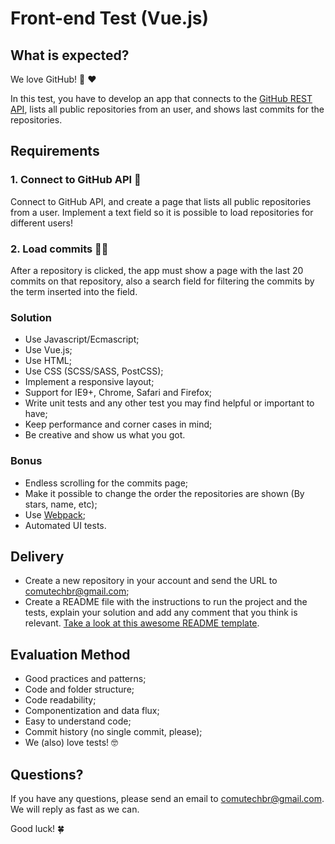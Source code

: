 # Front-end Test (Vue.js)

## What is expected?

We love GitHub! 🐙 ❤️ 

In this test, you have to develop an app that connects to the [GitHub REST API](https://docs.github.com/en/rest), lists all public repositories from an user, and shows last commits for the repositories.

## Requirements

### 1. Connect to GitHub API 📡
Connect to GitHub API, and create a page that lists all public repositories from a user. Implement a text field so it is possible to load repositories for different users!

### 2. Load commits 👩‍💻

After a repository is clicked, the app must show a page with the last 20 commits on that repository, also a search field for filtering the commits by the term inserted into the field.

### Solution
- Use Javascript/Ecmascript;
- Use Vue.js;
- Use HTML;
- Use CSS (SCSS/SASS, PostCSS);
- Implement a responsive layout;
- Support for IE9+, Chrome, Safari and Firefox;
- Write unit tests and any other test you may find helpful or important to have;
- Keep performance and corner cases in mind;
- Be creative and show us what you got.

### Bonus
- Endless scrolling for the commits page;
- Make it possible to change the order the repositories are shown (By stars, name, etc);
- Use [Webpack](https://webpack.js.org/);
- Automated UI tests.

## Delivery
- Create a new repository in your account and send the URL to comutechbr@gmail.com;
- Create a README file with the instructions to run the project and the tests, explain your solution and add any comment that you think is relevant. [Take a look at this awesome README template](https://github.com/elsewhencode/project-guidelines/blob/master/README.sample.md).

## Evaluation Method

- Good practices and patterns;
- Code and folder structure;
- Code readability;
- Componentization and data flux;
- Easy to understand code;
- Commit history (no single commit, please);
- We (also) love tests! 🤓

## Questions?
If you have any questions, please send an email to comutechbr@gmail.com. We will reply as fast as we can. 

Good luck! 🍀
